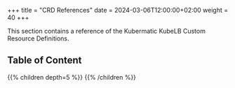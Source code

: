 +++
title = "CRD References"
date = 2024-03-06T12:00:00+02:00
weight = 40
+++

This section contains a reference of the Kubermatic KubeLB Custom Resource Definitions.

## Table of Content

{{% children depth=5 %}}
{{% /children %}}